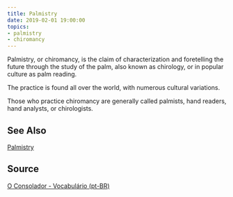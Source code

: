 ```yaml
---
title: Palmistry
date: 2019-02-01 19:00:00
topics:
- palmistry
- chiromancy
---
```


Palmistry, or chiromancy, is the claim of characterization and foretelling the
future through the study of the palm, also known as chirology, or in popular
culture as palm reading. 

The practice is found all over the world, with numerous cultural variations. 

Those who practice chiromancy are generally called palmists, hand readers, hand
analysts, or chirologists.


## See Also
[Palmistry](../palmistry)

## Source
[O Consolador - Vocabulário (pt-BR)](http://www.oconsolador.com.br/linkfixo/vocabulario/principal.html)
